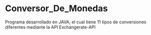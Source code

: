 # Conversor_De_Monedas
Programa desarrollado en JAVA, el cual tiene 11 tipos de conversiones diferentes mediante la API Exchangerate-API

